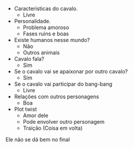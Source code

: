 - Caracteristicas do cavalo.
    - Livre
- Personalidade.
    - Problema amoroso
    - Fases ruins e boas
- Existe humanos nesse mundo?
    - Não
    - Outros animais
- Cavalo fala?
    - Sim
- Se o cavalo vai se apaixonar por outro cavalo?
    - Sim 
- Se o cavalo vai participar do bang-bang
    - Livre
- Relações com outros personagens
    - Boa
- Plot twist
    - Amor dele
    - Pode envolver outro personagem
    - Traição (Coisa em volta)

Ele não se dá bem no final




